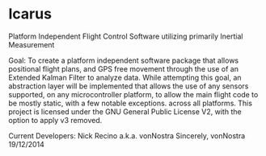 Icarus
======

Platform Independent Flight Control Software utilizing primarily Inertial Measurement

Goal: To create a platform independent software package that allows positional flight plans, and GPS free movement through the use of an Extended Kalman Filter to analyze data. While attempting this goal, an abstraction layer will be implemented that allows the use of any sensors supported, on any microcontroller platform, to allow the main flight code to be mostly static, with a few notable exceptions. across all platforms. This project is licensed under the GNU General Public License V2, with the option to apply v3 removed.

Current Developers: Nick Recino a.k.a. vonNostra 
Sincerely, vonNostra 19/12/2014
